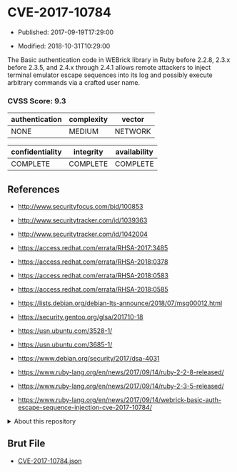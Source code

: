 # CVE-2017-10784

- Published: 2017-09-19T17:29:00

- Modified: 2018-10-31T10:29:00

The Basic authentication code in WEBrick library in Ruby before 2.2.8, 2.3.x before 2.3.5, and 2.4.x through 2.4.1 allows remote attackers to inject terminal emulator escape sequences into its log and possibly execute arbitrary commands via a crafted user name.

### CVSS Score: **9.3**

| authentication | complexity | vector |
| --- | --- | --- |
| NONE | MEDIUM | NETWORK |

| confidentiality | integrity | availability |
| --- | --- | --- |
| COMPLETE | COMPLETE | COMPLETE |

## References

* http://www.securityfocus.com/bid/100853

* http://www.securitytracker.com/id/1039363

* http://www.securitytracker.com/id/1042004

* https://access.redhat.com/errata/RHSA-2017:3485

* https://access.redhat.com/errata/RHSA-2018:0378

* https://access.redhat.com/errata/RHSA-2018:0583

* https://access.redhat.com/errata/RHSA-2018:0585

* https://lists.debian.org/debian-lts-announce/2018/07/msg00012.html

* https://security.gentoo.org/glsa/201710-18

* https://usn.ubuntu.com/3528-1/

* https://usn.ubuntu.com/3685-1/

* https://www.debian.org/security/2017/dsa-4031

* https://www.ruby-lang.org/en/news/2017/09/14/ruby-2-2-8-released/

* https://www.ruby-lang.org/en/news/2017/09/14/ruby-2-3-5-released/

* https://www.ruby-lang.org/en/news/2017/09/14/webrick-basic-auth-escape-sequence-injection-cve-2017-10784/

<details>
<summary>About this repository</summary> 

  This repository is part of the project [Live Hack CVE](https://github.com/Live-Hack-CVE). Main website can be found [www.live-hack.org](https://www.live-hack.org) 
  
  Made by [Sn0wAlice](https://github.com/Sn0wAlice) for the people that care about security and need to have a feed of the latest CVEs. Hope you enjoy it, don't forget to star the repo and follow me on [Twitter](https://twitter.com/Sn0wAlice) and [Github](https://github.com/Sn0wAlice). And that is my [personnal website](https://www.alice-snow.me/)

  - [Home Page](https://github.com/Live-Hack-CVE)
  - [Framework](https://github.com/Live-Hack-CVE/cve-framework)
  - [CVE database](https://github.com/Live-Hack-CVE/full_database)
  - [Changelog](https://github.com/Live-Hack-CVE/Changelog)
</details>

## Brut File

* [CVE-2017-10784.json](https://raw.githubusercontent.com/Live-Hack-CVE/full_database/main/cves/2017/CVE-2017-10784.json)

